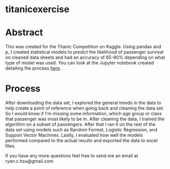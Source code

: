 # titanicexercise

<h1>Abstract</h1>

<p>This was created for the Titanic Competition on Kaggle. Using pandas and p, I created statistical models to predict the likelihood of passenger survival on cleaned data sheets and had an accuracy of 65-80% depending on what type of model was used. You can look at the Jupyter notebook created detailing the process <a href="https://github.com/ryan-c-hsu/titanicexercise/blob/master/main.ipynb">here</a>.</p>

<h1>Process</h1>

<p>After downloading the data set, I explored the general trends in the data to help create a point of reference when going back and cleaning the data set. So I would know if I'm missing some information, which age group or class that passenger was most likely to be in. After cleaning the data, I trained the algorithm on a subset of passengers. After that I ran it on the rest of the data set using models such as Random Forrest, Logistic Regression, and Support Vector Machines. Lastly, I evaluated how well the models performed compared to the actual results and exported the data to excel files.</p>

<p>If you have any more questions feel free to send me an email at ryan.c.hsu@gmail.com</p>